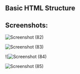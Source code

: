 ## Basic HTML Structure

## Screenshots:

![Screenshot (82)](https://user-images.githubusercontent.com/79275342/188893503-07faa29c-9527-4fc1-8f36-1b57c39f9d7e.png)

![Screenshot (83)](https://user-images.githubusercontent.com/79275342/188893528-fb8c8406-4ab7-4a49-bcf6-867b9ebbfcbb.png)

![![Screenshot (84)](https://user-images.githubusercontent.com/79275342/188893543-2faf0cf3-c24b-42e3-99b3-da3aed6455f4.png)

![Screenshot (85)](https://user-images.githubusercontent.com/79275342/188893559-860ac77e-5ed2-4079-8bf8-e6ba66823d13.png)
